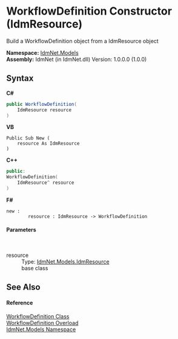 # WorkflowDefinition Constructor (IdmResource)
 

Build a WorkflowDefinition object from a IdmResource object

**Namespace:**&nbsp;<a href="N_IdmNet_Models">IdmNet.Models</a><br />**Assembly:**&nbsp;IdmNet (in IdmNet.dll) Version: 1.0.0.0 (1.0.0)

## Syntax

**C#**<br />
``` C#
public WorkflowDefinition(
	IdmResource resource
)
```

**VB**<br />
``` VB
Public Sub New ( 
	resource As IdmResource
)
```

**C++**<br />
``` C++
public:
WorkflowDefinition(
	IdmResource^ resource
)
```

**F#**<br />
``` F#
new : 
        resource : IdmResource -> WorkflowDefinition
```


#### Parameters
&nbsp;<dl><dt>resource</dt><dd>Type: <a href="T_IdmNet_Models_IdmResource">IdmNet.Models.IdmResource</a><br />base class</dd></dl>

## See Also


#### Reference
<a href="T_IdmNet_Models_WorkflowDefinition">WorkflowDefinition Class</a><br /><a href="Overload_IdmNet_Models_WorkflowDefinition__ctor">WorkflowDefinition Overload</a><br /><a href="N_IdmNet_Models">IdmNet.Models Namespace</a><br />